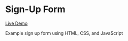 # Sign-Up Form
<a href="https://jozifmikhael.github.io/sign-up-form/">Live Demo</a>
<p>Example sign up form using HTML, CSS, and JavaScript</p>
